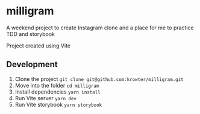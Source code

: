 # milligram

A weekend project to create Instagram clone and a place for me to practice TDD and storybook

Project created using Vite

## Development

1. Clone the project `git clone git@github.com:krowter/milligram.git`
2. Move into the folder `cd milligram`
3. Install dependencies `yarn install`
4. Run Vite server `yarn dev`
4. Run Vite storybook `yarn storybook`
